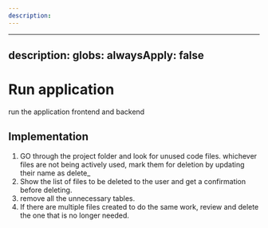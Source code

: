 ```yaml
---
description: 
---
```


---
description: 
globs: 
alwaysApply: false
---
# Run application

run the application frontend and backend

## Implementation
1. GO through the project folder and look for unused code files. whichever files are not being actively used, mark them for deletion by updating their name as delete_<filename>
2. Show the list of files to be deleted to the user and get a confirmation before deleting.
3. remove all the unnecessary tables. 
4. If there are multiple files created to do the same work, review and delete the one that is no longer needed.

